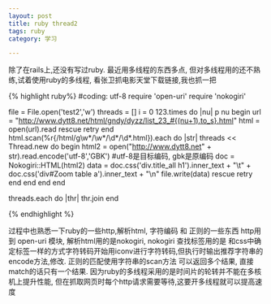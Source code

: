 ```yaml
---
layout: post
title: ruby thread2
tags: ruby 
category: 学习

---
```

除了在rails上,还没有写过ruby. 最近用多线程的东西多点, 但对多线程用的还不熟练,试着使用ruby的多线程, 看张卫抓电影天堂下载链接,我也抓一把

{% highlight ruby%}
#coding: utf-8
require 'open-uri'
require 'nokogiri'

file = File.open('test2','w')
threads = []
i = 0
123.times do |nu|
	p nu
	begin
		url = "http://www.dytt8.net/html/gndy/dyzz/list_23_#{(nu+1).to_s}.html"
		html = open(url).read
	rescue
		retry
	end
	html.scan(%r{/html/g\w*/\w*/\d*/\d*.html}).each do |str|
		threads << Thread.new do
			begin
				html2 = open("http://www.dytt8.net" + str).read.encode('utf-8','GBK')   #utf-8是目标编码, gbk是原编码
				doc = Nokogiri::HTML(html2)
				data = doc.css('div.title_all h1').inner_text + "\t" + doc.css('div#Zoom table a').inner_text + "\n"
				file.write(data)
			rescue
				retry
			end
		end
	end
end

threads.each do |thr|
	thr.join
end

{% endhighlight %}

过程中也熟悉一下ruby的一些http,解析html, 字符编码 和 正则的一些东西
http用到 open-uri 模块, 解析html用的是nokogiri, nokogiri 查找标签用的是 和css中确定标签一样的方式字符转码开始用iconv进行字符转码,但执行时输出推荐字符串的encode方法,修改. 正则的匹配使用字符串的scan方法 可以返回多个结果, 直接match的话只有一个结果.
因为ruby的多线程采用的是时间片的轮转并不能在多核机上提升性能, 但在抓取网页时每个http请求需要等待,这要开多线程就可以提高速度
